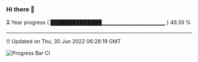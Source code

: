 ### Hi there 👋

⏳ Year progress { ██████████████▁▁▁▁▁▁▁▁▁▁▁▁▁▁▁▁ } 49.39 %

---

⏰ Updated on Thu, 30 Jun 2022 06:28:19 GMT

![Progress Bar CI](https://github.com/ZhaoGui/ZhaoGui/workflows/Progress%20Bar%20CI/badge.svg)
